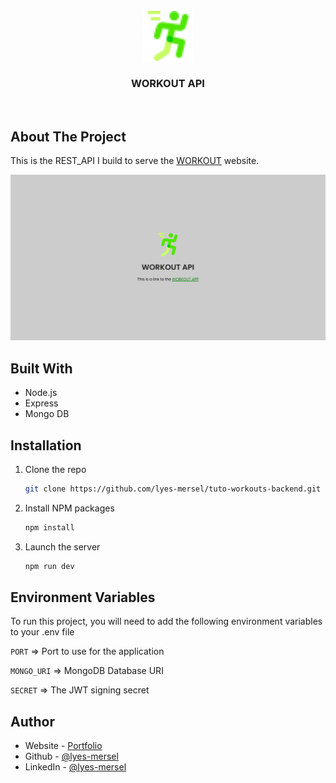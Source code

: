 <br />
<div align="center">
  <a href="https://github.com/lyes-mersel/tuto-workouts-backend">
    <img src="images/logo.png" alt="Logo" width="80" height="80">
  </a>

  <h3 align="center">WORKOUT API</h3>
  <br />
</div>


## About The Project
This is the REST_API I build to serve the [WORKOUT](https://tuto-workout.vercel.app) website.

![](./images/screenshot.png)


## Built With

-  Node.js
-  Express
-  Mongo DB


## Installation

1. Clone the repo
   ```sh
   git clone https://github.com/lyes-mersel/tuto-workouts-backend.git
   ```
2. Install NPM packages
   ```sh
   npm install
   ```
3. Launch the server
    ```sh
    npm run dev
    ```


## Environment Variables

To run this project, you will need to add the following environment variables to your .env file

`PORT` => Port to use for the application

`MONGO_URI` => MongoDB Database URI

`SECRET` => The JWT signing secret


## Author
- Website - [Portfolio](https://lyes-mersel.netlify.app)
- Github - [@lyes-mersel](https://github.com/lyes-mersel)
- LinkedIn - [@lyes-mersel](https://www.linkedin.com/in/lyes-mersel/)
